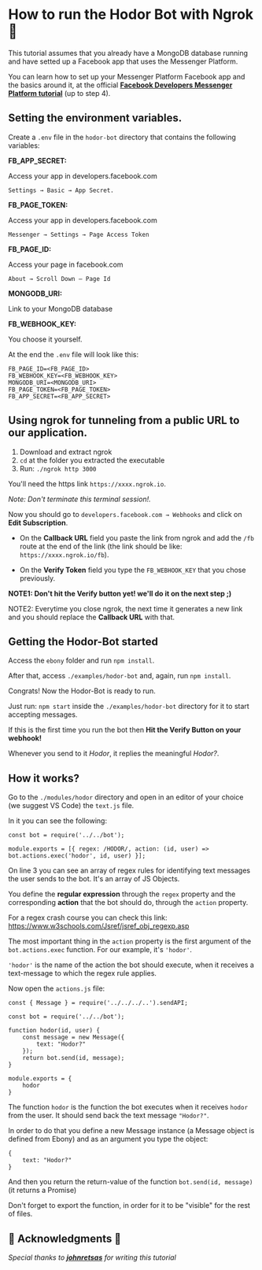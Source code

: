 # How to run the Hodor Bot with Ngrok :door:

This tutorial assumes that you already have a MongoDB database running and have setted up a Facebook app that uses the Messenger Platform. 

You can learn how to set up your Messenger Platform Facebook app and the basics around it, at the official [**Facebook Developers Messenger Platform tutorial**](https://developers.facebook.com/docs/messenger-platform/getting-started) (up to step 4).
## Setting the environment variables.

Create a `.env` file in the `hodor-bot` directory that contains the following 	variables:

**FB_APP_SECRET:**

Access your app in developers.facebook.com

`Settings → Basic → App Secret.`

**FB_PAGE_TOKEN:**
	
Access your app in developers.facebook.com

`Messenger → Settings → Page Access Token`

**FB_PAGE_ID:**

Access your page in facebook.com

`About → Scroll Down – Page Id`

**MONGODB_URI:**

Link to your MongoDB database

**FB_WEBHOOK_KEY:**

You choose it yourself.

At the end the `.env` file will look like this:

```
FB_PAGE_ID=<FB_PAGE_ID>
FB_WEBHOOK_KEY=<FB_WEBHOOK_KEY>
MONGODB_URI=<MONGODB_URI>
FB_PAGE_TOKEN=<FB_PAGE_TOKEN>
FB_APP_SECRET=<FB_APP_SECRET>
```

## Using ngrok for tunneling from a public URL to our application.

1. Download and extract ngrok 
2. `cd` at the folder you extracted the executable
3. Run: `./ngrok http 3000` 

You'll need the https link `https://xxxx.ngrok.io`. 

*Note: Don't terminate this terminal session!.* 

Now you should go to `developers.facebook.com → Webhooks` and click on **Edit Subscription**.

* On the **Callback URL** field you paste the link from ngrok and add the `/fb` route at the end of the link (the link should be like: `https://xxxx.ngrok.io/fb`). 

* On the **Verify Token** field you type the `FB_WEBHOOK_KEY` that you chose previously.

**NOTE1: Don't hit the Verify button yet! we'll do it on the next step ;)**

NOTE2: Everytime you close ngrok, the next time it generates a new link and you should replace the **Callback URL** with that.

## Getting the Hodor-Bot started

Access the `ebony` folder and run `npm install`. 

After that, access `./examples/hodor-bot` and, again, run `npm install`. 

Congrats! Now the Hodor-Bot is ready to run. 

Just run: `npm start` inside the `./examples/hodor-bot` directory for it to start accepting messages.

If this is the first time you run the bot then **Hit the Verify Button on your webhook!**

Whenever you send to it _Hodor_, it replies the meaningful _Hodor?_.

## How it works?

Go to the `./modules/hodor` directory and open in an editor of your choice (we suggest VS Code) the `text.js` file. 

In it you can see the following: 

```
const bot = require('../../bot');

module.exports = [{ regex: /HODOR/, action: (id, user) => bot.actions.exec('hodor', id, user) }];
```

On line 3 you can see an array of regex rules for identifying text messages the user sends to the bot. It's an array of JS Objects. 

You define the **regular expression** through the `regex` property and the corresponding **action** that the bot should do, through the `action` property.

For a regex crash course you can check this link:
https://www.w3schools.com/Jsref/jsref_obj_regexp.asp 

The most important thing in the `action` property is the first argument of the `bot.actions.exec` function. For our example, it's `'hodor'`. 
	
`'hodor'` is the name of the action the bot should execute, when it receives a text-message to which the regex rule applies.

Now open the `actions.js` file: 

```
const { Message } = require('../../../..').sendAPI;

const bot = require('../../bot');

function hodor(id, user) {
    const message = new Message({
        text: "Hodor?"
    });
    return bot.send(id, message);
}

module.exports = {
    hodor
}
```

The function `hodor` is the function the bot executes when it receives `hodor` from the user. It should send back the text message `"Hodor?"`. 

In order to do that you define a new Message instance (a Message object is defined from Ebony) and as an argument you type the object: 

```
{
	text: "Hodor?"
}
```

And then you return the return-value of the function `bot.send(id, message)` (it returns a Promise)

Don't forget to export the function, in order for it to be "visible" for the rest of files.

## :clap: Acknowledgments :clap:
_Special thanks to [**johnretsas**](https://github.com/johnretsas) for writing this tutorial_
